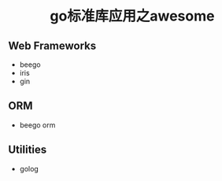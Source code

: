 # <center>go标准库应用之awesome</center>

##  Web Frameworks

  * beego
  * iris
  * gin

##  ORM
  * beego orm

##  Utilities
  * golog 
